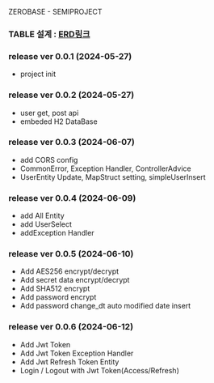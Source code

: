 ZEROBASE - SEMIPROJECT

### TABLE 설계 : [ERD링크](https://www.erdcloud.com/d/jhLncAcv5hobJrkxo)

### release ver 0.0.1 (2024-05-27)
- project init

### release ver 0.0.2 (2024-05-27)
- user get, post api
- embeded H2 DataBase

### release ver 0.0.3 (2024-06-07)
- add CORS config
- CommonError, Exception Handler, ControllerAdvice
- UserEntity Update, MapStruct setting, simpleUserInsert

### release ver 0.0.4 (2024-06-09)
- add All Entity
- add UserSelect
- addException Handler

### release ver 0.0.5 (2024-06-10)
- Add AES256 encrypt/decrypt
- Add secret data encrypt/decrypt
- Add SHA512 encrypt
- Add password encrypt
- Add password change_dt auto modified date insert

### release ver 0.0.6 (2024-06-12)
- Add Jwt Token
- Add Jwt Token Exception Handler
- Add Jwt Refresh Token Entity
- Login / Logout with Jwt Token(Access/Refresh)